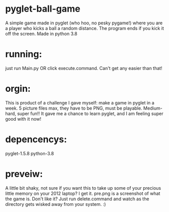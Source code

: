 # pyglet-ball-game
A simple game made in pyglet (who hoo, no pesky pygame!) where you are a player who kicks a ball a random distance. The program ends if you kick it off the screen. Made in python 3.8 

# running:

just run Main.py OR click execute.command. Can't get any easier than that!

# orgin:
This is product of a challenge I gave myself: make a game in pyglet in a week. 5 picture files max, they have to be PNG, must be playable.
Medium-hard, super fun!! It gave me a chance to learn pyglet, and I am feeling super good with it now!

# depencencys:
pyglet-1.5.8
python-3.8

# preveiw:
A little bit shaky, not sure if you want this to take up some of your precious little memory on your 2012 laptop? I get it. pre.png is a screenshot of what the game is.
Don't like it? Just run delete.command and watch as the directory gets wisked away from your system. :)
